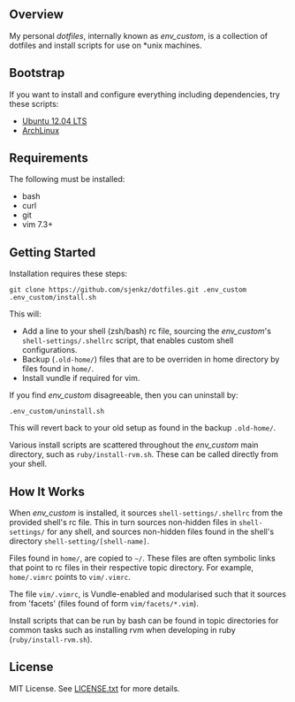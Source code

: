 ## Overview

My personal *dotfiles*, internally known as *env_custom*, is a collection of
dotfiles and install scripts for use on \*unix machines.

## Bootstrap

If you want to install and configure everything including dependencies, try these scripts:

- [Ubuntu 12.04 LTS](https://gist.githubusercontent.com/svs14/5998032/raw/131897d1c43999de3397ec226c8a64f3c2c7956b/ubuntu-12.04-env_custom-bootstrap.sh)
- [ArchLinux](https://gist.githubusercontent.com/svs14/8082569/raw/159a7a9e1f602ba0df6fd21910bc5e6ff8c46c9a/archlinux-env_custom-bootstrap.sh)

## Requirements

The following must be installed:

* bash
* curl
* git
* vim 7.3+

## Getting Started

Installation requires these steps:

    git clone https://github.com/sjenkz/dotfiles.git .env_custom
    .env_custom/install.sh

This will:

* Add a line to your shell (zsh/bash) rc file, sourcing
the *env_custom*'s `shell-settings/.shellrc` script, that enables
custom shell configurations.
* Backup (`.old-home/`) files that are to be overriden in home
directory by files found in `home/`.
* Install vundle if required for vim.


If you find *env_custom* disagreeable, then you can uninstall by:

    .env_custom/uninstall.sh

This will revert back to your old setup as found in the backup `.old-home/`.

Various install scripts are scattered throughout the *env_custom* main directory,
such as `ruby/install-rvm.sh`. These can be called directly from your shell.

## How It Works

When *env_custom* is installed, it sources `shell-settings/.shellrc` from the 
provided shell's rc file. This in turn sources non-hidden files in 
`shell-settings/` for any shell, and sources non-hidden files found in the 
shell's directory `shell-setting/[shell-name]`.

Files found in `home/`, are copied to `~/`. These files are often symbolic links
that point to rc files in their respective topic directory. For example,
`home/.vimrc` points to `vim/.vimrc`.

The file `vim/.vimrc`, is Vundle-enabled and modularised such that it sources
from 'facets' (files found of form `vim/facets/*.vim`).

Install scripts that can be run by bash can be found in topic directories for
common tasks such as installing rvm when developing in ruby
(`ruby/install-rvm.sh`).

## License

MIT License. See [LICENSE.txt](LICENSE.txt) for more details.
